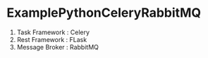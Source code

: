 # ExamplePythonCeleryRabbitMQ

1. Task Framework : Celery
2. Rest Framework : FLask
3. Message Broker : RabbitMQ
